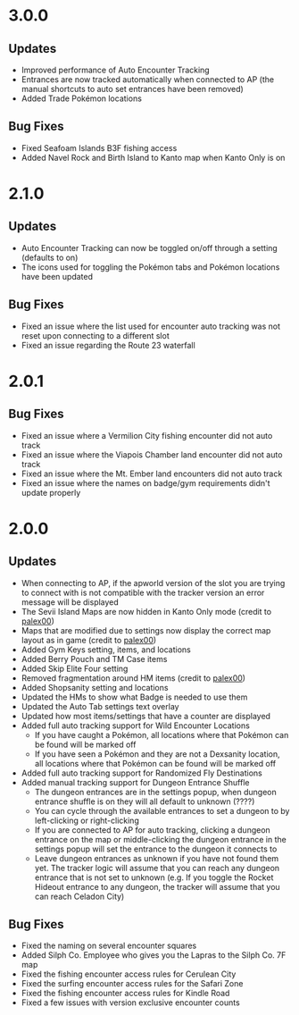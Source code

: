 # 3.0.0
## Updates
+ Improved performance of Auto Encounter Tracking
+ Entrances are now tracked automatically when connected to AP (the manual shortcuts to auto set entrances have been removed)
+ Added Trade Pokémon locations

## Bug Fixes
+ Fixed Seafoam Islands B3F fishing access
+ Added Navel Rock and Birth Island to Kanto map when Kanto Only is on

# 2.1.0
## Updates
+ Auto Encounter Tracking can now be toggled on/off through a setting (defaults to on)
+ The icons used for toggling the Pokémon tabs and Pokémon locations have been updated

## Bug Fixes
+ Fixed an issue where the list used for encounter auto tracking was not reset upon connecting to a different slot
+ Fixed an issue regarding the Route 23 waterfall

# 2.0.1
## Bug Fixes
+ Fixed an issue where a Vermilion City fishing encounter did not auto track
+ Fixed an issue where the Viapois Chamber land encounter did not auto track
+ Fixed an issue where the Mt. Ember land encounters did not auto track
+ Fixed an issue where the names on badge/gym requirements didn't update properly

# 2.0.0
## Updates
+ When connecting to AP, if the apworld version of the slot you are trying to connect with is not compatible with the tracker version an error message will be displayed
+ The Sevii Island Maps are now hidden in Kanto Only mode (credit to [palex00](https://github.com/palex00))
+ Maps that are modified due to settings now display the correct map layout as in game (credit to [palex00](https://github.com/palex00))
+ Added Gym Keys setting, items, and locations
+ Added Berry Pouch and TM Case items
+ Added Skip Elite Four setting
+ Removed fragmentation around HM items (credit to [palex00](https://github.com/palex00))
+ Added Shopsanity setting and locations
+ Updated the HMs to show what Badge is needed to use them
+ Updated the Auto Tab settings text overlay
+ Updated how most items/settings that have a counter are displayed
+ Added full auto tracking support for Wild Encounter Locations
  + If you have caught a Pokémon, all locations where that Pokémon can be found will be marked off
  + If you have seen a Pokémon and they are not a Dexsanity location, all locations where that Pokémon can be found will be marked off
+ Added full auto tracking support for Randomized Fly Destinations
+ Added manual tracking support for Dungeon Entrance Shuffle
  + The dungeon entrances are in the settings popup, when dungeon entrance shuffle is on they will all default to unknown (????)
  + You can cycle through the available entrances to set a dungeon to by left-clicking or right-clicking
  + If you are connected to AP for auto tracking, clicking a dungeon entrance on the map or middle-clicking the dungeon entrance in the settings popup will set the entrance to the dungeon it connects to
  + Leave dungeon entrances as unknown if you have not found them yet. The tracker logic will assume that you can reach any dungeon entrance that is not set to unknown (e.g. If you toggle the Rocket Hideout entrance to any dungeon, the tracker will assume that you can reach Celadon City)

## Bug Fixes
+ Fixed the naming on several encounter squares
+ Added Silph Co. Employee who gives you the Lapras to the Silph Co. 7F map
+ Fixed the fishing encounter access rules for Cerulean City
+ Fixed the surfing encounter access rules for the Safari Zone
+ Fixed the fishing encounter access rules for Kindle Road
+ Fixed a few issues with version exclusive encounter counts